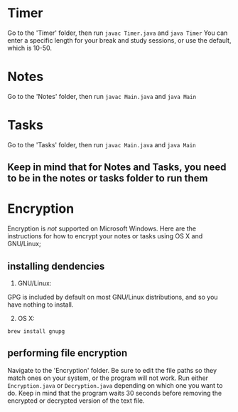 # Timer
Go to the 'Timer' folder, then run ``javac Timer.java`` and ``java Timer``
You can enter a specific length for your break and study sessions, or use the default, which is 10-50.

# Notes
Go to the 'Notes' folder, then run ``javac Main.java`` and ``java Main``

# Tasks
Go to the 'Tasks' folder, then run ``javac Main.java`` and ``java Main``

## Keep in mind that for Notes and Tasks, you need to be in the notes or tasks folder to run them

# Encryption

Encryption is _not_ supported on Microsoft Windows. Here are the instructions for how
to encrypt your notes or tasks using OS X and GNU/Linux;

## installing dendencies
1. GNU/Linux:


GPG is included by default on most GNU/Linux distributions, and so you have nothing to install.


2. OS X:


```brew install gnupg```

## performing file encryption
Navigate to the 'Encryption' folder. Be sure to edit the file paths so they match ones
on your system, or the program will not work. Run either ```Encryption.java``` or
```Decryption.java``` depending on which one you want to do. Keep in mind that the 
program waits 30 seconds before removing the encrypted or decrypted version of the 
text file.
